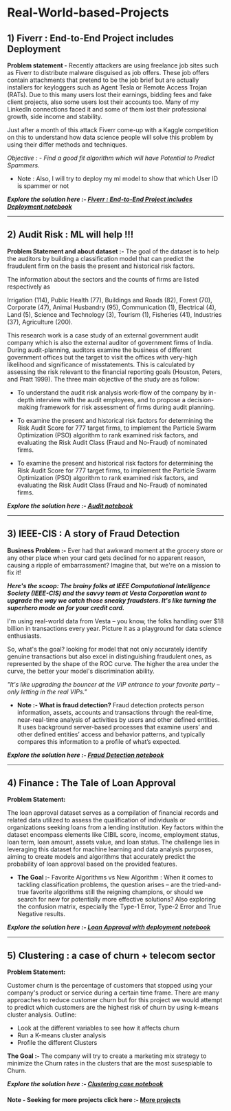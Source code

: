 # Real-World-based-Projects

## 1) Fiverr : End-to-End Project includes Deployment 

**Problem statement -**
Recently attackers are using freelance job sites such as Fiverr to distribute malware disguised as job offers. These job offers contain attachments that pretend to be the job brief but are actually installers for keyloggers such as Agent Tesla or Remote Access Trojan (RATs). Due to this many users lost their earnings, bidding fees and fake client projects, also some users lost their accounts too. Many of my LinkedIn connections faced it and some of them lost their professional growth, side income and stability.

Just after a month of this attack Fiverr come-up with a Kaggle competition on this to understand how data science people will solve this problem by using their differ methods and techniques.

*Objective : - Find a good fit algorithm which will have Potential to Predict Spammers.*

* Note : Also, I will try to deploy my ml model to show that which User ID is spammer or not

***Explore the solution here :- [Fiverr : End-to-End Project includes Deployment notebook](https://www.kaggle.com/code/deepakkaura/fiverr-end-to-end-project-includes-deployment)***

---

## 2) Audit Risk : ML will help !!!  

**Problem Statement and about dataset :-**
The goal of the dataset is to help the auditors by building a classification model that can predict the fraudulent firm on the basis the present and historical risk factors.

The information about the sectors and the counts of firms are listed respectively as

Irrigation (114), Public Health (77), Buildings and Roads (82), Forest (70), Corporate (47), Animal Husbandry (95), Communication (1), Electrical (4), Land (5), Science and Technology (3), Tourism (1), Fisheries (41), Industries (37), Agriculture (200).

This research work is a case study of an external government audit company which is also the external auditor of government firms of India. During audit-planning, auditors examine the business of different government offices but the target to visit the offices with very-high likelihood and significance of misstatements. This is calculated by assessing the risk relevant to the financial reporting goals (Houston, Peters, and Pratt 1999). The three main objective of the study are as follow:

* To understand the audit risk analysis work-flow of the company by in-depth interview with the audit employees, and to propose a decision-making framework for risk assessment of firms during audit planning.

* To examine the present and historical risk factors for determining the Risk Audit Score for 777 target firms, to implement the Particle Swarm Optimization (PSO) algorithm to rank examined risk factors, and evaluating the Risk Audit Class (Fraud and No-Fraud) of nominated firms.

* To examine the present and historical risk factors for determining the Risk Audit Score for 777 target firms, to implement the Particle Swarm Optimization (PSO) algorithm to rank examined risk factors, and evaluating the Risk Audit Class (Fraud and No-Fraud) of nominated firms.

***Explore the solution here :- [Audit notebook](https://www.kaggle.com/code/deepakkaura/audit-risk-ml-will-help)***

---

## 3) IEEE-CIS : A story of Fraud Detection  

**Business Problem :-**
Ever had that awkward moment at the grocery store or any other place when your card gets declined for no apparent reason, causing a ripple of embarrassment? Imagine that, but we're on a mission to fix it!

***Here's the scoop: The brainy folks at IEEE Computational Intelligence Society (IEEE-CIS) and the savvy team at Vesta Corporation want to upgrade the way we catch those sneaky fraudsters. It's like turning the superhero mode on for your credit card.***

I'm using real-world data from Vesta – you know, the folks handling over $18 billion in transactions every year. Picture it as a playground for data science enthusiasts.

So, what's the goal? looking for model that not only accurately identify genuine transactions but also excel in distinguishing fraudulent ones, as represented by the shape of the ROC curve. The higher the area under the curve, the better your model's discrimination ability.

*"It's like upgrading the bouncer at the VIP entrance to your favorite party – only letting in the real VIPs."*

* **Note :- What is fraud detection?**
Fraud detection protects person information, assets, accounts and transactions through the real-time, near-real-time analysis of activities by users and other defined entities. It uses background server-based processes that examine users’ and other defined entities’ access and behavior patterns, and typically compares this information to a profile of what’s expected.

***Explore the solution here :- [Fraud Detection notebook](https://www.kaggle.com/code/deepakkaura/ieee-cis-a-story-of-fraud-detection)***

---

## 4) Finance : The Tale of Loan Approval

**Problem Statement:**

The loan approval dataset serves as a compilation of financial records and related data utilized to assess the qualification of individuals or organizations seeking loans from a lending institution. Key factors within the dataset encompass elements like CIBIL score, income, employment status, loan term, loan amount, assets value, and loan status. The challenge lies in leveraging this dataset for machine learning and data analysis purposes, aiming to create models and algorithms that accurately predict the probability of loan approval based on the provided features.

* **The Goal :-**
Favorite Algorithms vs New Algorithm : When it comes to tackling classification problems, the question arises – are the tried-and-true favorite algorithms still the reigning champions, or should we search for new for potentially more effective solutions? Also exploring the confusion matrix, especially the Type-1 Error, Type-2 Error and True Negative results.

***Explore the solution here :- [Loan Approval with deployment notebook](https://www.kaggle.com/code/deepakkaura/finance-a-tale-of-loan-approval)***

----

## 5) Clustering : a case of churn + telecom sector

**Problem Statement:**

Customer churn is the percentage of customers that stopped using your company's product or service during a certain time frame. There are many approaches to reduce customer churn but for this project we would attempt to predict which customers are the highest risk of churn by using k-means cluster analysis. Outline:

* Look at the different variables to see how it affects churn
* Run a K-means cluster analysis
* Profile the different Clusters

**The Goal :-**
The company will try to create a marketing mix strategy to minimize the Churn rates in the clusters that are the most susespiable to Churn.

***Explore the solution here :- [Clustering case notebook](https://www.kaggle.com/code/deepakkaura/clustering-a-case-of-churn-telecom-sector)***


#### Note - Seeking for more projects click here :- [More projects](https://www.kaggle.com/deepakkaura/code)
